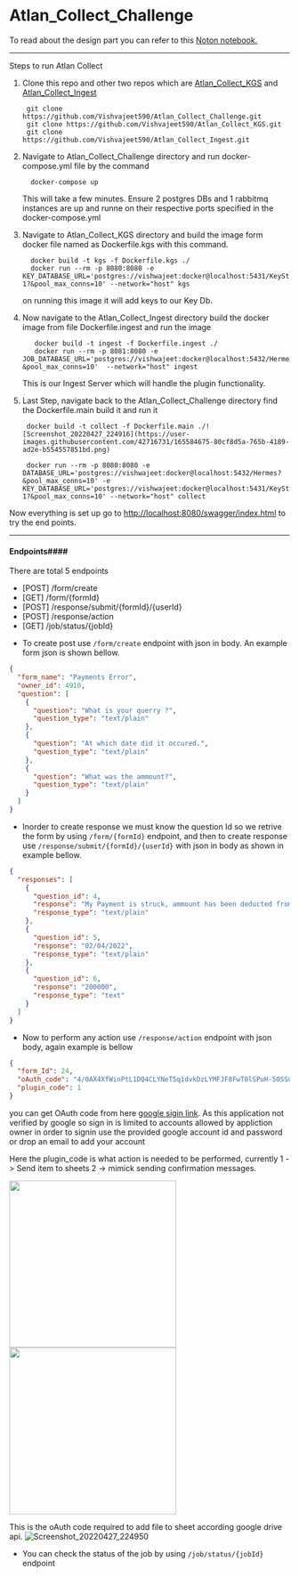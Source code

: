 # Atlan_Collect_Challenge

To read about the design part you can refer to this [Noton notebook.](https://jumbled-chime-d61.notion.site/Collect-Plugin-a3b47d6cad224ef59ad841fa4e152c4b) 
 - - - -
Steps to run Atlan Collect

1. Clone this repo and other two repos which are [Atlan_Collect_KGS](https://github.com/Vishvajeet590/Atlan_Collect_KGS) and [Atlan_Collect_Ingest](https://github.com/Vishvajeet590/Atlan_Collect_Ingest)

        git clone https://github.com/Vishvajeet590/Atlan_Collect_Challenge.git
        git clone https://github.com/Vishvajeet590/Atlan_Collect_KGS.git
        git clone https://github.com/Vishvajeet590/Atlan_Collect_Ingest.git

2. Navigate to Atlan_Collect_Challenge directory and run docker-compose.yml file by the command

         docker-compose up

   This will take a few minutes. Ensure 2 postgres DBs and 1 rabbitmq instances are up and runne on their respective ports specified in the docker-compose.yml


3. Navigate to Atlan_Collect_KGS directory and build the image form docker file named as Dockerfile.kgs with this command.

         docker build -t kgs -f Dockerfile.kgs ./
         docker run --rm -p 8080:8080 -e KEY_DATABASE_URL='postgres://vishwajeet:docker@localhost:5431/KeyStore-1?&pool_max_conns=10' --network="host" kgs

   on running this image it will add keys to our Key Db.


4. Now navigate to the Atlan_Collect_Ingest directory build the docker image from file Dockerfile.ingest and run the image

          docker build -t ingest -f Dockerfile.ingest ./
          docker run --rm -p 8081:8080 -e JOB_DATABASE_URL='postgres://vishwajeet:docker@localhost:5432/Hermes?&pool_max_conns=10'  --network="host" ingest
   This is our Ingest Server which will handle the plugin functionality.


5. Last Step, navigate back to the Atlan_Collect_Challenge directory find the Dockerfile.main build it and run it

        docker build -t collect -f Dockerfile.main ./![Screenshot_20220427_224916](https://user-images.githubusercontent.com/42716731/165584675-80cf8d5a-765b-4189-ad2e-b554557851bd.png)

        docker run --rm -p 8080:8080 -e DATABASE_URL='postgres://vishwajeet:docker@localhost:5432/Hermes?&pool_max_conns=10' -e KEY_DATABASE_URL='postgres://vishwajeet:docker@localhost:5431/KeyStore-1?&pool_max_conns=10' --network="host" collect

Now everything is set up go to [http://localhost:8080/swagger/index.html](http://localhost:8080/swagger/index.html) to try the end points.
 - - - -
 #### Endpoints####
There are total 5 endpoints 
 - [POST] /form/create           
 - [GET] /form/{formId}
 - [POST] /response/submit/{formId}/{userId}
 - [POST] /response/action
 - [GET] /job/status/{jobId}

* To create post use ```/form/create``` endpoint with json in body. An example form json is shown bellow.
```json
{
  "form_name": "Payments Error",
  "owner_id": 4910,
  "question": [
    {
      "question": "What is your querry ?",
      "question_type": "text/plain"
    },
    {
      "question": "At which date did it occured.",
      "question_type": "text/plain"
    },
    {
      "question": "What was the ammount?",
      "question_type": "text/plain"
    }
  ]
}
```

* Inorder to create response we must know the question Id so we retrive the form by using ```/form/{formId}``` endpoint, and then to create response use ```/response/submit/{formId}/{userId}``` with json in body as shown in example bellow.
```json
{
  "responses": [
    {
      "question_id": 4,
      "response": "My Payment is struck, ammount has been deducted from my account",
      "response_type": "text/plain"
    },
    {
      "question_id": 5,
      "response": "02/04/2022",
      "response_type": "text/plain"
    },
    {
      "question_id": 6,
      "response": "200000",
      "response_type": "text"
    }
  ]
}
```

* Now to perform any action use ```/response/action``` endpoint with json body, again example is bellow
```json
{
  "form_Id": 24,
  "oAuth_code": "4/0AX4XfWinPtL1DQ4CLYNeT5q1dvkDzLYMFJF8FwT0lSPuH-50SSuxm5wtx2Bgwtgsp-by0Q",
  "plugin_code": 1
}
```
you can get OAuth code from here [google sigin link](https://accounts.google.com/o/oauth2/auth/oauthchooseaccount?access_type=offline&client_id=1065888810890-3itaq54a957tapf45okdbrvra37soqop.apps.googleusercontent.com&redirect_uri=http%3A%2F%2Flocalhost&response_type=code&scope=https%3A%2F%2Fwww.googleapis.com%2Fauth%2Fdrive&state=state-token&flowName=GeneralOAuthFlow). As this application not verified by google so sign in is limited to accounts allowed by appliction owner in order to signin use the provided google account id and password or drop an email to add your account

Here the plugin_code is what action is needed to be performed, currently 1 -> Send item to sheets 2 -> mimick sending confirmation messages.

<img src="https://user-images.githubusercontent.com/42716731/165583912-ddcacc5a-2a83-48aa-b607-d2c9b18602ba.png" height="300">
<img src="https://user-images.githubusercontent.com/42716731/165584408-cdf9f1de-3269-4cba-9a99-f3517044d065.png" height="300">

This is the oAuth code required to add file to sheet according google drive api.
![Screenshot_20220427_224950](https://user-images.githubusercontent.com/42716731/165584875-5b6791d2-d4fd-4a5c-bc04-103f9c6e59a6.png)

* You can check the status of the job by using ```/job/status/{jobId}``` endpoint 

